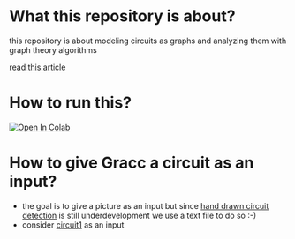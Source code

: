 # What this repository is about?
this repository is about modeling circuits as graphs and
analyzing them with graph theory algorithms

<a href=http://diposit.ub.edu/dspace/bitstream/2445/170548/1/170548.pdf>read this article</a>

# How to run this?
[![Open In Colab](https://colab.research.google.com/assets/colab-badge.svg)](https://colab.research.google.com/github/Mehrdadghassabi/Gracc/blob/master/Source/GRacC.ipynb)

# How to give Gracc a circuit as an input?
- the goal is to give a picture as an input but since <a href=https://github.com/estineali/Hand-Drawn-Circuits>
hand drawn circuit detection</a> is still underdevelopment we use a text file to do so :-)
- consider <a href=https://github.com/Mehrdadghassabi/Gracc/blob/master/Source/circuits/circuit1.txt>
circuit1</a> as an input
